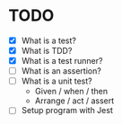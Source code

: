 # TODO

- [x] What is a test?
- [x] What is TDD?
- [x] What is a test runner?
- [ ] What is an assertion?
- [ ] What is a unit test?
  - Given / when / then
  - Arrange / act / assert
- [ ] Setup program with Jest
